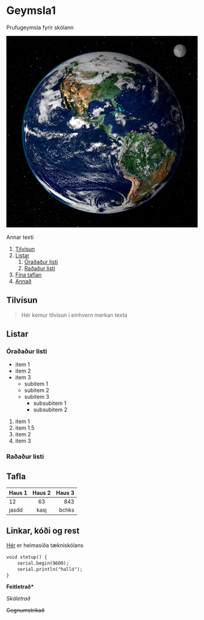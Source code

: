 # Geymsla1
Prufugeymsla fyrir skólann 

![Mynd af jörðinni](jörðin%20mynd.jpg)

Annar texti 

1. [Tilvísun](#tilvísun)
1. [Listar](#listar)
    1. [Óraðaður listi](#óraðaður-listi)
    1. [Raðaður listi](#raðaður-listi)
1. [Fína taflan](#tafla)
1. [Annað](#linkar-kóði-og-rest)


## Tilvísun

> Hér kemur tilvísun í einhvern merkan texta

## Listar

### Óraðaður listi 

- item 1
- item 2
- item 3
    - subitem 1
    - subitem 2
    - subitem 3
       - subsubitem 1
       - subsubitem 2

1. item 1
1. item 1.5
1. item 2
1. item 3

### Raðaður listi 

## Tafla
Haus 1 | Haus 2 | Haus 3
--- | :---: | ---: 
12 | 63 | 843 
jasdd | kasj | bchks

 ## Linkar, kóði og rest

[Hér](https://www.tskoli.is) er heimasíða tækniskólans 

<!-- Hér fyrir neðan er kóði úr arduino -->

```arduino
void stetup() {
    serial.begin(9600);
    serial.println("halló");
}
```

**Feitletrað\***

*Skáletrað*

~~Gegnumstrikað~~